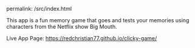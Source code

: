 permalink: /src/index.html

This app is a fun memory game that goes and tests your memories using characters from the Netflix show Big Mouth.


Live App Page: https://redchristian77.github.io/clicky-game/
